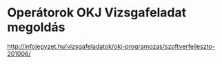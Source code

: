 # Operátorok OKJ Vizsgafeladat megoldás
http://infojegyzet.hu/vizsgafeladatok/okj-programozas/szoftverfejleszto-201006/
